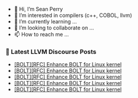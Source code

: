 - 👋 Hi, I’m Sean Perry
- 👀 I’m interested in compilers (c++, COBOL, llvm)
- 🌱 I’m currently learning ...
- 💞️ I’m looking to collaborate on ...
- 📫 How to reach me ...

<!---
s66perry/s66perry is a ✨ special ✨ repository because its `README.md` (this file) appears on your GitHub profile.
You can click the Preview link to take a look at your changes.
--->
### 📕 Latest LLVM Discourse Posts

<!-- DISCOURSE-LLVM:START -->
- [[BOLT][RFC] Enhance BOLT for Linux kernel](https://discourse.llvm.org/t/bolt-rfc-enhance-bolt-for-linux-kernel/84157#post_9)
- [[BOLT][RFC] Enhance BOLT for Linux kernel](https://discourse.llvm.org/t/bolt-rfc-enhance-bolt-for-linux-kernel/84157#post_8)
- [[BOLT][RFC] Enhance BOLT for Linux kernel](https://discourse.llvm.org/t/bolt-rfc-enhance-bolt-for-linux-kernel/84157#post_7)
- [[BOLT][RFC] Enhance BOLT for Linux kernel](https://discourse.llvm.org/t/bolt-rfc-enhance-bolt-for-linux-kernel/84157#post_6)
- [[BOLT][RFC] Enhance BOLT for Linux kernel](https://discourse.llvm.org/t/bolt-rfc-enhance-bolt-for-linux-kernel/84157#post_5)
<!-- DISCOURSE-LLVM:END -->
